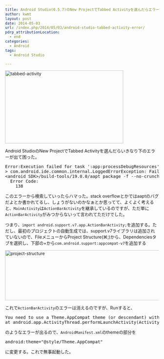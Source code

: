 ```yaml
---
title: Android Studio(0.5.7)のNew ProjectでTabbed Activityを選んだらエラーになる
author: kwmt
layout: post
date: 2014-05-03
url: /index.php/2014/05/03/android-studio-tabbed-activity-error/
pdrp_attributionLocation:
  - end
categories:
  - Android
tags:
  - Android Studio

---
```

<img src="http://kwmt27.net/wp-content/uploads/2014/05/tabbed-activity.png" alt="tabbed-activity" width="387" height="239" class="aligncenter size-full wp-image-1419" />
  
Android StudioのNew ProjectでTabbed Activityを選んだらいきなり下のエラーが出て困った。 

<pre class="go">Error:Execution failed for task ':app:processDebugResources'.
> com.android.ide.common.internal.LoggedErrorException: Failed to run command:
&lt;android SDK&gt;/build-tools/19.0.0/aapt package -f --no-crunch -I &lt;android SDK&gt;/platforms/android-19/android.jar -M &lt;my project&gt;/app/build/manifests/debug/AndroidManifest.xml -S &lt;my project&gt;/app/build/res/all/debug -A &lt;my project&gt;/app/build/assets/debug -m -J &lt;my project&gt;/app/build/source/r/debug -F &lt;my project&gt;/app/build/libs/app-debug.ap_ --debug-mode --custom-package &lt;my package>
  Error Code:
    138
</pre>

このエラーから検索していったらハマった。stack overflowとかではaaptのバグだよとか書かれてるし、しょうがないのかなぁとか思ってて、よくよく考えると、`MainActivity`は`ActionBarActivity`を継承しているのですが、ただ単に`ActionBarActivity`がみつからないって言われてただけでした。

つまり、`import android.support.v7.app.ActionBarActivity;`を追加する。ただし、最初のプロジェクトの自動生成では、support.v7ライブラリは追加されていないので、FileメニューからProject Structure(⌘;)から、Dependenciesタブを選択し、下部の+から`com.android.support:appcompat-v7`を追加する

<img src="http://kwmt27.net/wp-content/uploads/2014/05/project-structure-600x164.png" alt="project-structure" width="600" height="164" class="aligncenter size-thumbnail wp-image-1418" />

これで`ActionBarActivity`のエラーは消えるのですが、Runすると、

<pre class="go">You need to use a Theme.AppCompat theme (or descendant) with this activity.
at android.app.ActivityThread.performLaunchActivity(ActivityThread.java:2295)
</pre>

のようなエラーが出るので、`AndroidManifest.xml`のthemeの部分を

<pre class="go">android:theme="@style/Theme.AppCompat"
</pre>

に変更する。これで無事起動した。